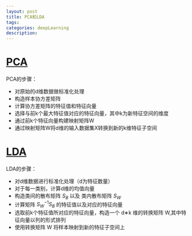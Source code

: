 ```yaml
---
layout: post
title: PCA和LDA
tags:
categories: deepLearning
description:
---
```


# [PCA](https://blog.csdn.net/weixin_40604987/article/details/79598125)

PCA的步骤：
* 对原始的d维数据做标准化处理
* 构造样本协方差矩阵
* 计算协方差矩阵的特征值和特征向量
* 选择与前k个最大特征值对应的特征向量，其中k为新特征空间的维度
* 通过前k个特征向量构建映射矩阵W
* 通过映射矩阵W将d维的输入数据集X转换到新的k维特征子空间

# [LDA](https://blog.csdn.net/weixin_40604987/article/details/79615968)

LDA的步骤：
* 对d维数据进行标准化处理（d为特征数量）
* 对于每一类别，计算d维的均值向量
* 构造类间的散布矩阵 $S_B$ 以及 类内散布矩阵 $S_W$
* 计算矩阵 $S_W^{-1}S_B$ 的特征值以及对应的特征向量
* 选取前k个特征值所对应的特征向量，构造一个 d∗k 维的转换矩阵 W,其中特征向量以列的形式排列
* 使用转换矩阵 W 将样本映射到新的特征子空间上
